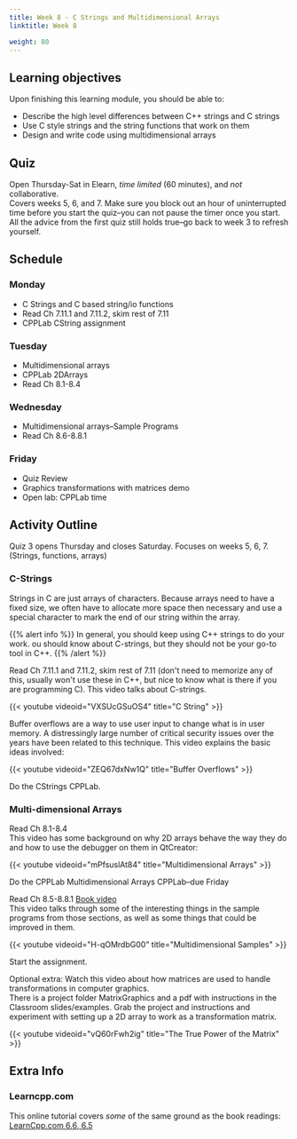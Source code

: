 ```yaml
---
title: Week 8 - C Strings and Multidimensional Arrays
linktitle: Week 8

weight: 80
---
```


## Learning objectives

Upon finishing this learning module, you should be able to:

* Describe the high level differences between C++ strings and C strings
* Use C style strings and the string functions that work on them
* Design and write code using multidimensional arrays


## Quiz

Open Thursday-Sat in Elearn, *time limited* (60 minutes), and *not*
collaborative.  
Covers weeks 5, 6, and 7. Make sure you block out an hour of uninterrupted
time before you start the quiz–you can not pause the timer once you
start. All the advice from the first quiz still holds true–go back to
week 3 to refresh yourself.  

## Schedule

### Monday

* C Strings and C based string/io functions
* Read Ch 7.11.1 and 7.11.2, skim rest of 7.11
* CPPLab CString assignment

### Tuesday

* Multidimensional arrays
* CPPLab 2DArrays
* Read Ch 8.1-8.4

### Wednesday

* Multidimensional arrays–Sample Programs
* Read Ch 8.6-8.8.1

### Friday

* Quiz Review
* Graphics transformations with matrices demo
* Open lab: CPPLab time

## Activity Outline

Quiz 3 opens Thursday and closes Saturday. Focuses on weeks 5, 6, 7.  (Strings, functions, arrays)

### C-Strings

Strings in C are just arrays of characters. Because arrays need to have
a fixed size, we often have to allocate more space then necessary and
use a special character to mark the end of our string within the
array.  

{{% alert info %}}
In general, you should keep using C++ strings to do your work.
ou should know about C-strings, but they should not be your go-to tool in C++.
{{% /alert %}}

Read Ch 7.11.1 and 7.11.2, skim rest of 7.11 (don't need to memorize
any of this, usually won't use these in C++, but nice to know what
is there if you are programming C). This video talks about
C-strings.  

{{< youtube videoid="VXSUcGSuOS4" title="C String" >}}

Buffer overflows are a way to use user input to change what is in
user memory. A distressingly large number of critical security
issues over the years have been related to this technique. This
video explains the basic ideas involved:  

{{< youtube videoid="ZEQ67dxNw1Q" title="Buffer Overflows" >}}

Do the CStrings CPPLab.

### Multi-dimensional Arrays

Read Ch 8.1-8.4  
This video has some background on why 2D arrays behave the way they
do and how to use the debugger on them in QtCreator:  

{{< youtube videoid="mPfsuslAt84" title="Multidimensional Arrays" >}}

Do the CPPLab Multidimensional Arrays CPPLab–due Friday

Read Ch 8.5-8.8.1 [Book video](http://wps.pearsoned.com/ecs_liang_itp_cpp3/235/60225/15417765.cw/index.html)  
This video talks through some of the interesting things in the
sample programs from those sections, as well as some things that
could be improved in them.  

{{< youtube videoid="H-qOMrdbG00" title="Multidimensional Samples" >}}

Start the assignment.

Optional extra: Watch this video about how matrices are used to
handle transformations in computer graphics.  
There is a project folder MatrixGraphics and a pdf with instructions
in the Classroom slides/examples. Grab the project and
instructions and experiment with setting up a 2D array to work as a
transformation matrix.

{{< youtube videoid="vQ60rFwh2ig" title="The True Power of the Matrix" >}}

## Extra Info

### Learncpp.com

This online tutorial covers *some* of the same ground as the book
readings:  
[LearnCpp.com 6.6, 6.5](http://www.learncpp.com/)  
